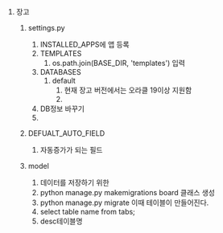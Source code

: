 1. 장고

   1. settings.py

      1. INSTALLED_APPS에 앱 등록
      2. TEMPLATES
         1. os.path.join(BASE_DIR, 'templates') 입력
      3. DATABASES
         1. default
            1. 현재 장고 버전에서는 오라클 19이상 지원함
            2. 
      4. DB정보 바꾸기
      5. 

   2. DEFUALT_AUTO_FIELD 

      1. 자동증가가 되는 필드

   3. model

      1. 데이터를 저장하기 위한  
      2. python manage.py makemigrations board 클래스 생성
      3. python manage.py migrate 이때 테이블이 만들어진다.
      4. select table name from tabs;
      5. desc테이블명

      